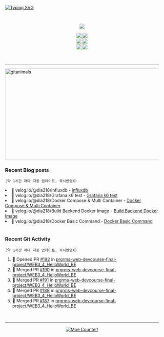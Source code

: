 <!-- Readme Typing SVG -->
<a href="https://git.io/typing-svg"><img src="https://readme-typing-svg.demolab.com?font=Comic+Neue&size=50&duration=2000&pause=300&color=FFDD76&background=000920&center=true&vCenter=true&width=1080&height=100&lines=Hello%2C+I'm+Dia!;.++.++.+++%7C%E1%B4%97%E2%80%A2..)%EF%BE%89%E2%81%BE%E2%81%BE;I+decorated+my+github+profile.;%E3%83%BE(%3E%CF%89%3C%E2%97%8B)+;I+hope+you+have+a+wonderful+day!!;%E0%B9%91(%E0%B9%91%CB%83%CC%B5%E1%B4%97%CB%82%CC%B5)%D9%88%E2%99%A1;%E0%B9%91%E2%9D%A4%E2%80%BF%E2%9D%A4%E0%B9%91+%E0%B9%91%E2%9D%A4%E2%80%BF%E2%9D%A4%E0%B9%91+%E0%B9%91%E2%9D%A4%E2%80%BF%E2%9D%A4%E0%B9%91+%E0%B9%91%E2%9D%A4%E2%80%BF%E2%9D%A4%E0%B9%91" alt="Typing SVG" /></a>

<br>

<!-- GitHub Readme Stats -->
<!-- 깃허브 통계 -->
<p align="center">
  <a href="https://github-readme-stats.vercel.app">
    <img src="https://github-readme-stats.vercel.app/api?username=Dia218&count_private=true&include_all_commits=true&show_icons=true&rank_icon=github&title_color=ffcc00&text_color=0088ff&icon_color=c792ea&bg_color=1a2540&hide_border=false&show=reviews,prs_merged&hide=contribs" />
  </a>
</p>

<!-- 깃허브 저장소 핀 -->
<p align="center">
  <a href="https://github.com/prgrms-web-devcourse-final-project/WEB3_4_HelloWorld_BE">
      <img src="https://github-readme-stats.vercel.app/api/pin/?username=prgrms-web-devcourse-final-project&repo=WEB3_4_HelloWorld_BE&show_owner=false&title_color=d7b1f0&text_color=38f8ff&icon_color=ffcc00&bg_color=1a2540&hide_border=false" />
  </a>
  <a href="https://github.com/prgrms-web-devcourse-final-project/WEB3_4_HelloWorld_FE">
      <img src="https://github-readme-stats.vercel.app/api/pin/?username=prgrms-web-devcourse-final-project&repo=WEB3_4_HelloWorld_FE&show_owner=false&title_color=d7b1f0&text_color=38f8ff&icon_color=ffcc00&bg_color=1a2540&hide_border=false" />
  </a>
  <br>
  <a href="https://github.com/dia218/webty-backend-kotlin">
    <img src="https://github-readme-stats.vercel.app/api/pin/?username=Dia218&repo=webty-backend-kotlin&show_owner=false&title_color=d7b1f0&text_color=38f8ff&icon_color=ffcc00&bg_color=1a2540&hide_border=false" />
  </a>
  <a href="https://github.com/dia218/webty-frontend-next">
    <img src="https://github-readme-stats.vercel.app/api/pin/?username=Dia218&repo=webty-frontend-next&show_owner=false&title_color=d7b1f0&text_color=38f8ff&icon_color=ffcc00&bg_color=1a2540&hide_border=false" />
  </a>
  <br>
  <a href="https://github.com/dia218/coffeebeanery-website-backend-spring">
    <img src="https://github-readme-stats.vercel.app/api/pin/?username=Dia218&repo=coffeebeanery-website-backend-spring&show_owner=false&title_color=d7b1f0&text_color=38f8ff&icon_color=ffcc00&bg_color=1a2540&hide_border=false" />
  </a>
  <a href="https://github.com/dia218/coffeebeanery-website-front-next">
    <img src="https://github-readme-stats.vercel.app/api/pin/?username=Dia218&repo=coffeebeanery-website-front-next&show_owner=false&title_color=d7b1f0&text_color=38f8ff&icon_color=ffcc00&bg_color=1a2540&hide_border=false" />
  </a>
</p>  

<br>
<hr>

<!-- gitanimals -->
<a href="https://www.gitanimals.org/en_US/guild/detail/672684621890333195">
      <img
        src="https://render.gitanimals.org/guilds/672684621890333195/draw"
        width="600"
        height="300"
        alt="gitanimals"
      />
</a>

<br>

### Recent Blog posts
`(약 1시간 마다 자동 업데이트, 즉시반영X)`

<!-- BLOG-POST-LIST:START --><li>💫 velog.io/@dia218/influxdb - <a href="https://velog.io/@dia218/influxdb">influxdb</a></li>
<li>💫 velog.io/@dia218/Grafana k6 test - <a href="https://velog.io/@dia218/Grafana-k6-test">Grafana k6 test</a></li>
<li>💫 velog.io/@dia218/Docker Compose &amp; Multi Container - <a href="https://velog.io/@dia218/Docker-Compose-Multi-Container">Docker Compose &amp; Multi Container</a></li>
<li>💫 velog.io/@dia218/Build Backend Docker Image - <a href="https://velog.io/@dia218/Build-Backend-Docker-Image">Build Backend Docker Image</a></li>
<li>💫 velog.io/@dia218/Docker Basic Command - <a href="https://velog.io/@dia218/Docker-Basic-Command">Docker Basic Command</a></li>
<!-- BLOG-POST-LIST:END -->

<br>

### Recent Git Activity
`(약 1시간 마다 자동 업데이트, 즉시반영X)`

<!--START_SECTION:activity-->
1. 💪 Opened PR [#192](https://github.com/prgrms-web-devcourse-final-project/WEB3_4_HelloWorld_BE/pull/192) in [prgrms-web-devcourse-final-project/WEB3_4_HelloWorld_BE](https://github.com/prgrms-web-devcourse-final-project/WEB3_4_HelloWorld_BE)
2. 🎉 Merged PR [#190](https://github.com/prgrms-web-devcourse-final-project/WEB3_4_HelloWorld_BE/pull/190) in [prgrms-web-devcourse-final-project/WEB3_4_HelloWorld_BE](https://github.com/prgrms-web-devcourse-final-project/WEB3_4_HelloWorld_BE)
3. 🎉 Merged PR [#191](https://github.com/prgrms-web-devcourse-final-project/WEB3_4_HelloWorld_BE/pull/191) in [prgrms-web-devcourse-final-project/WEB3_4_HelloWorld_BE](https://github.com/prgrms-web-devcourse-final-project/WEB3_4_HelloWorld_BE)
4. 🎉 Merged PR [#188](https://github.com/prgrms-web-devcourse-final-project/WEB3_4_HelloWorld_BE/pull/188) in [prgrms-web-devcourse-final-project/WEB3_4_HelloWorld_BE](https://github.com/prgrms-web-devcourse-final-project/WEB3_4_HelloWorld_BE)
5. 🎉 Merged PR [#187](https://github.com/prgrms-web-devcourse-final-project/WEB3_4_HelloWorld_BE/pull/187) in [prgrms-web-devcourse-final-project/WEB3_4_HelloWorld_BE](https://github.com/prgrms-web-devcourse-final-project/WEB3_4_HelloWorld_BE)
<!--END_SECTION:activity-->

<br>

---

<!-- Moe Counter -->
<p align="center">
  <a href="https://count.getloli.com" target="_blank">
    <img alt="Moe Counter!" src="https://count.getloli.com/@dia_page_counter?name=dia_page_counter&theme=booru-yuyuyui&padding=4&offset=0&align=top&scale=1&pixelated=1&darkmode=auto">
  </a>
</p>
